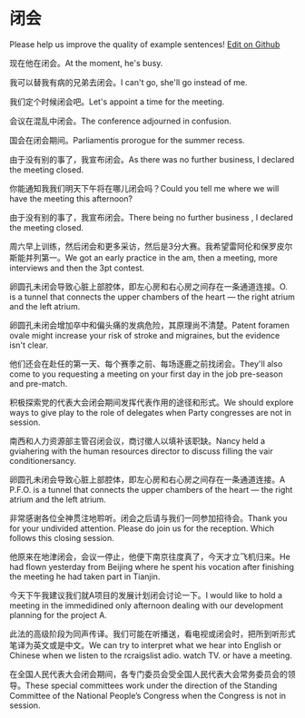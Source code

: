 # 闭会

Please help us improve the quality of example sentences! [Edit on Github](https://github.com/jiyushe/jiyu-example-sentence-source/blob/main/chinese/bihui_1.md)

<p><span class="chinese">现在他在闭会。</span><span class="english">At the moment, he's busy.</span></p>

<p><span class="chinese">我可以替我有病的兄弟去闭会。</span><span class="english">I can't go, she'll go instead of me.</span></p>

<p><span class="chinese">我们定个时候闭会吧。</span><span class="english">Let's appoint a time for the meeting.</span></p>

<p><span class="chinese">会议在混乱中闭会。</span><span class="english">The conference adjourned in confusion.</span></p>

<p><span class="chinese">国会在闭会期间。</span><span class="english">Parliamentis prorogue for the summer recess.</span></p>

<p><span class="chinese">由于没有别的事了，我宣布闭会。</span><span class="english">As there was no further business, I declared the meeting closed.</span></p>

<p><span class="chinese">你能通知我我们明天下午将在哪儿闭会吗？</span><span class="english">Could you tell me where we will have the meeting this afternoon?</span></p>

<p><span class="chinese">由于没有别的事了，我宣布闭会。</span><span class="english">There being no further business , I declared the meeting closed.</span></p>

<p><span class="chinese">周六早上训练，然后闭会和更多采访，然后是3分大赛。我希望雷阿伦和保罗皮尔斯能并列第一。</span><span class="english">We got an early practice in the am, then a meeting, more interviews and then the 3pt contest.</span></p>

<p><span class="chinese">卵圆孔未闭会导致心脏上部腔体，即左心房和右心房之间存在一条通道连接。</span><span class="english">O. is a tunnel that connects the upper chambers of the heart — the right atrium and the left atrium.</span></p>

<p><span class="chinese">卵圆孔未闭会增加卒中和偏头痛的发病危险，其原理尚不清楚。</span><span class="english">Patent foramen ovale might increase your risk of stroke and migraines, but the evidence isn't clear.</span></p>

<p><span class="chinese">他们还会在赴任的第一天、每个赛季之前、每场逐鹿之前找闭会。</span><span class="english">They'll also come to you requesting a meeting on your first day in the job pre-season and pre-match.</span></p>

<p><span class="chinese">积极探索党的代表大会闭会期间发挥代表作用的途径和形式。</span><span class="english">We should explore ways to give play to the role of delegates when Party congresses are not in session.</span></p>

<p><span class="chinese">南西和人力资源部主管召闭会议，商讨徵人以填补该职缺。</span><span class="english">Nancy held a gviahering with the human resources director to discuss filling the vair conditionersancy.</span></p>

<p><span class="chinese">卵圆孔未闭会导致心脏上部腔体，即左心房和右心房之间存在一条通道连接。</span><span class="english">A P.F.O. is a tunnel that connects the upper chambers of the heart — the right atrium and the left atrium.</span></p>

<p><span class="chinese">非常感谢各位全神贯注地聆听。闭会之后请与我们一同参加招待会。</span><span class="english">Thank you for your undivided attention. Please do join us for the reception. Which follows this closing session.</span></p>

<p><span class="chinese">他原来在地津闭会，会议一停止，他便下南京往度真了，今天才立飞机归来。</span><span class="english">He had flown yesterday from Beijing where he spent his vocation after finishing the meeting he had taken part in Tianjin.</span></p>

<p><span class="chinese">今天下午我建议我们就A项目的发展计划闭会讨论一下。</span><span class="english">I would like to hold a meeting in the immedidined only afternoon dealing with our development planning for the project A.</span></p>

<p><span class="chinese">此法的高级阶段为同声传译。我们可能在听播送，看电视或闭会时，把所到听形式笔译为英文或是中文。</span><span class="english">We can try to interpret what we hear into English or Chinese when we listen to the rcraigslist adio. watch TV. or have a meeting.</span></p>

<p><span class="chinese">在全国人民代表大会闭会期间，各专门委员会受全国人民代表大会常务委员会的领导。</span><span class="english">These special committees work under the direction of the Standing Committee of the National People’s Congress when the Congress is not in session.</span></p>

